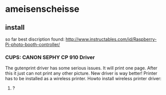 # ameisenscheisse

## install
so far best discription found:
http://www.instructables.com/id/Raspberry-Pi-photo-booth-controller/

### CUPS: CANON SEPHY CP 910 Driver
The gutenprint driver has some serious issues. It will print one page. After this it just can not print any other picture.
New driver is way better! Printer has to be installed as a wireless printer.
Howto install wireless printer driver: 
1. ?
